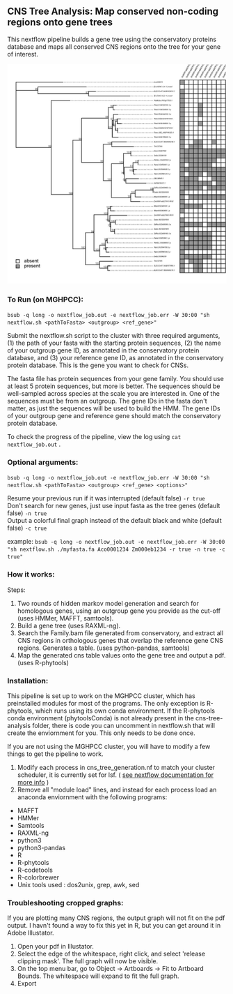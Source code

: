 ## CNS Tree Analysis: Map conserved non-coding regions onto gene trees
This nextflow pipeline builds a gene tree using the conservatory proteins database and maps all conserved CNS regions onto the tree for your gene of interest. 

![Example output](example_output.jpg)

### To Run (on MGHPCC): 
`bsub -q long -o nextflow_job.out -e nextflow_job.err -W 30:00 "sh nextflow.sh <pathToFasta> <outgroup> <ref_gene>"` 

Submit the nextflow.sh script to the cluster with three required arguments, (1) the path of your fasta with the starting protein sequences, (2) the name of your outgroup gene ID, as annotated in the conservatory protein database, and (3) your reference gene ID, as annotated in the conservatory protein database. This is the gene you want to check for CNSs.

The fasta file has protein sequences from your gene family. You should use at least 5 protein sequences, but more is better. The sequences should be well-sampled across species at the scale you are interested in. One of the sequences must be from an outgroup. The gene IDs in the fasta don't matter, as just the sequences will be used to build the HMM.
The gene IDs of your outgroup gene and reference gene should match the conservatory protein database.

To check the progress of the pipeline, view the log using `cat nextflow_job.out` .

### Optional arguments:

`bsub -q long -o nextflow_job.out -e nextflow_job.err -W 30:00 "sh nextflow.sh <pathToFasta> <outgroup> <ref_gene> <options>"`

Resume your previous run if it was interrupted (default false)  `-r true`  
Don't search for new genes, just use input fasta as the tree genes (default false) `-n true`   
Output a colorful final graph instead of the default black and white (default false) `-c true`  

example:  `bsub -q long -o nextflow_job.out -e nextflow_job.err -W 30:00 "sh nextflow.sh ./myfasta.fa Aco0001234 Zm000eb1234 -r true -n true -c true"`

### How it works:
Steps:
1) Two rounds of hidden markov model generation and search for homologous genes, using an outgroup gene you provide as the cut-off (uses HMMer, MAFFT, samtools). 
2) Build a gene tree (uses RAXML-ng).
3) Search the Family.bam file generated from conservatory, and extract all CNS regions in orthologous genes that overlap the reference gene CNS regions. Generates a table. (uses python-pandas, samtools)
4) Map the generated cns table values onto the gene tree and output a pdf. (uses R-phytools)

### Installation:
This pipeline is set up to work on the MGHPCC cluster, which has preinstalled modules for most of the programs. The only exception is R-phytools, which runs using its own conda environment.
If the R-phytools conda environment (phytoolsConda) is not already present in the cns-tree-analysis folder, there is code you can uncomment in nextflow.sh that will create the enviornment for you. This only needs to be done once.

If you are not using the MGHPCC cluster, you will have to modify a few things to get the pipeline to work.
1) Modify each process in cns_tree_generation.nf to match your cluster scheduler, it is currently set for lsf. ( [see nextflow documentation for more info](https://www.nextflow.io/docs/latest/executor.html#) )
2) Remove all "module load" lines, and instead for each process load an anaconda enviornment with the following programs:
- MAFFT
- HMMer
- Samtools
- RAXML-ng
- python3
- python3-pandas
- R
- R-phytools
- R-codetools
- R-colorbrewer
- Unix tools used : dos2unix, grep, awk, sed

### Troubleshooting cropped graphs:
If you are plotting many CNS regions, the output graph will not fit on the pdf output. I havn't found a way to fix this yet in R, but you can get around it in Adobe Illustator.
1) Open your pdf in Illustator.
2) Select the edge of the whitespace, right click, and select 'release clipping mask'. The full graph will now be visible.
3) On the top menu bar, go to Object -> Artboards -> Fit to Artboard Bounds. The whitespace will expand to fit the full graph.
4) Export
